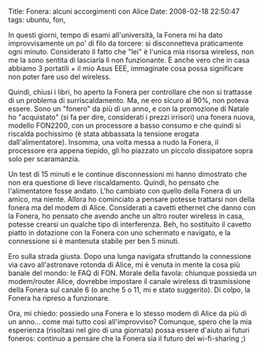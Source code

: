 Title: Fonera: alcuni accorgimenti con Alice
Date:  2008-02-18 22:50:47
tags: ubuntu, fon,

In questi giorni, tempo di esami all'università, la Fonera mi ha dato
improvvisamente un po' di filo da torcere: si disconnetteva praticamente ogni
minuto. Considerato il fatto che "lei" è l'unica mia risorsa wireless,
non me la sono sentita di lasciarla lì non funzionante. È anche vero che in
casa abbiamo 3 portatili + il mio Asus EEE, immaginate cosa possa significare non
poter fare uso del wireless.


Quindi, chiusi i libri, ho aperto la Fonera per controllare che non
si trattasse di un problema di surriscaldamento. Ma, ne ero sicuro al 90%,
non poteva essere. Sono un "fonero" da più di un anno, e con la promozione
di Natale ho "acquistato" (si fa per dire, considerati i prezzi irrisori) una
fonera nuova, modello FON2200, con un processore a basso consumo
e che quindi si riscalda pochissimo (è stata abbassata la tensione
erogata dall'alimentatore). Insomma, una volta messa a nudo la Fonera, il
processore era appena tiepido, gli ho piazzato un piccolo dissipatore
sopra solo per scaramanzia.


Un test di 15 minuti e le continue disconnessioni mi hanno dimostrato che
non era questione di lieve riscaldamento. Quindi, ho pensato che
l'alimentatore fosse andato. L'ho cambiato con quello della Fonera di un amico, ma niente.
Allora ho cominciato a pensare potesse trattarsi non della fonera ma del
modem di Alice. Considerati a cavetti ethernet che danno con la Fonera, ho
pensato che avendo anche un altro router wireless in casa, potesse crearsi un qualche
tipo di interferenza. Beh, ho sostituito il cavetto piatto in dotazione con la
Fonera con uno schermato e navigato, e la connessione si è mantenuta stabile
per ben 5 minuti.


Ero sulla strada giusta. Dopo una lunga navigata sfruttando la connessione
via cavo all'astronave rotonda di Alice, mi è venuta in mente la cosa più
banale del mondo: le FAQ di FON. Morale della favola: chiunque possieda un
modem/router Alice, dovrebbe impostare il canale wireless di trasmissione della Fonera sul
canale 6 (o anche 5 o 11, mi e stato suggerito). Di colpo, la Fonera ha
ripreso a funzionare.


Ora, mi chiedo: possiedo una Fonera e lo stesso modem di Alice da più di
un anno... come mai tutto così all'improvviso? Comunque, spero che la mia
esperienza (risoltasi nel giro di una giornata) possa essere d'aiuto ai futuri foneros:
continuo a pensare che la Fonera sia il futuro del wi-fi-sharing ;)
